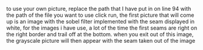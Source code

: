 to use your own picture, replace the path that I have put in on line 94 with the path of the file you want to use
click run, the first picture that will come up is an image with the sobel filter implemented with the seam displayed
in white, for the images i have use, a lot of the time the first seams are right on the right border and trail off
at the bottom. when you exit out of this image, the grayscale picture will then appear with the seam taken out of the
image
